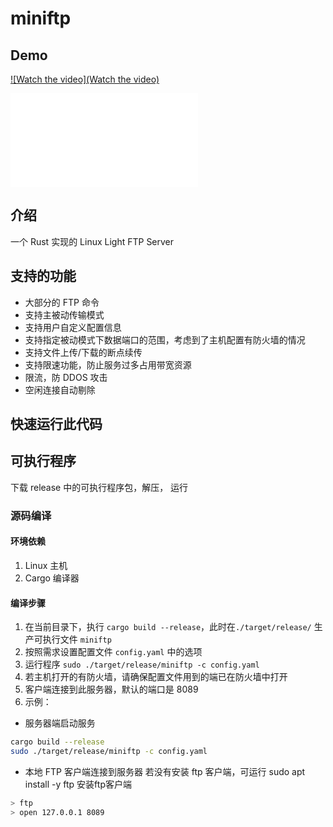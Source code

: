 # miniftp
## Demo
[![Watch the video](Watch the video)](https://user-images.githubusercontent.com/14357954/181197965-caa1e033-e8a1-424f-9944-73152ef26c07.mp4)

<iframe src="//player.bilibili.com/player.html?aid=856407251&bvid=BV1YV4y1E7e5&cid=786627486&page=1" scrolling="no" border="0" frameborder="no" framespacing="0" allowfullscreen="true"> </iframe>

## 介绍

一个 Rust 实现的 Linux Light FTP Server

## 支持的功能

- 大部分的 FTP 命令
- 支持主被动传输模式
- 支持用户自定义配置信息
- 支持指定被动模式下数据端口的范围，考虑到了主机配置有防火墙的情况
- 支持文件上传/下载的断点续传
- 支持限速功能，防止服务过多占用带宽资源
- 限流，防 DDOS 攻击
- 空闲连接自动剔除

## 快速运行此代码
## 可执行程序
下载 release 中的可执行程序包，解压，   运行

### 源码编译

#### 环境依赖
1. Linux 主机
2. Cargo 编译器


#### 编译步骤

1. 在当前目录下，执行 `cargo build --release`，此时在`./target/release/` 生产可执行文件 `miniftp`
2. 按照需求设置配置文件 `config.yaml` 中的选项
3. 运行程序 `sudo ./target/release/miniftp -c config.yaml`
4. 若主机打开的有防火墙，请确保配置文件用到的端已在防火墙中打开
5. 客户端连接到此服务器，默认的端口是 8089
6. 示例：
 - 服务器端启动服务
 ```bash
 cargo build --release
 sudo ./target/release/miniftp -c config.yaml
 ```
 - 本地 FTP 客户端连接到服务器 若没有安装 ftp 客户端，可运行 sudo apt install -y ftp 安装ftp客户端
 ```bash
 > ftp
 > open 127.0.0.1 8089
 ```
 
